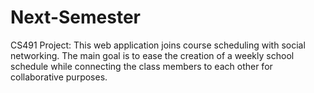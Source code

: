 # Next-Semester
CS491 Project: This web application joins course scheduling with social networking.  The main goal is to ease the creation of a weekly school schedule while connecting the class members to each other for collaborative purposes.
